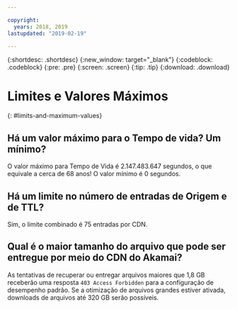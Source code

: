 ```yaml
---

copyright:
  years: 2018, 2019
lastupdated: "2019-02-19"

---
```


{:shortdesc: .shortdesc}
{:new_window: target="_blank"}
{:codeblock: .codeblock}
{:pre: .pre}
{:screen: .screen}
{:tip: .tip}
{:download: .download}

# Limites e Valores Máximos
{: #limits-and-maximum-values}

## Há um valor máximo para o Tempo de vida? Um mínimo?

O valor máximo para Tempo de Vida é 2.147.483.647 segundos, o que equivale a cerca de 68 anos! O valor mínimo é 0 segundos.

## Há um limite no número de entradas de Origem e de TTL?

Sim, o limite combinado é 75 entradas por CDN.

## Qual é o maior tamanho do arquivo que pode ser entregue por meio do CDN do Akamai?

As tentativas de recuperar ou entregar arquivos maiores que 1,8 GB receberão uma resposta `403 Access Forbidden` para a configuração de desempenho padrão. Se a otimização de arquivos grandes estiver ativada, downloads de arquivos até 320 GB serão possíveis.

